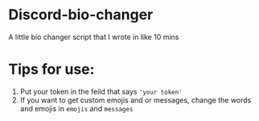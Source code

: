 # Discord-bio-changer
A little bio changer script that I wrote in like 10 mins



# Tips for use:
  1. Put your token in the feild that says `'your token'`
  2. If you want to get custom emojis and or messages, change the words and emojis in `emojis` and `messages`
